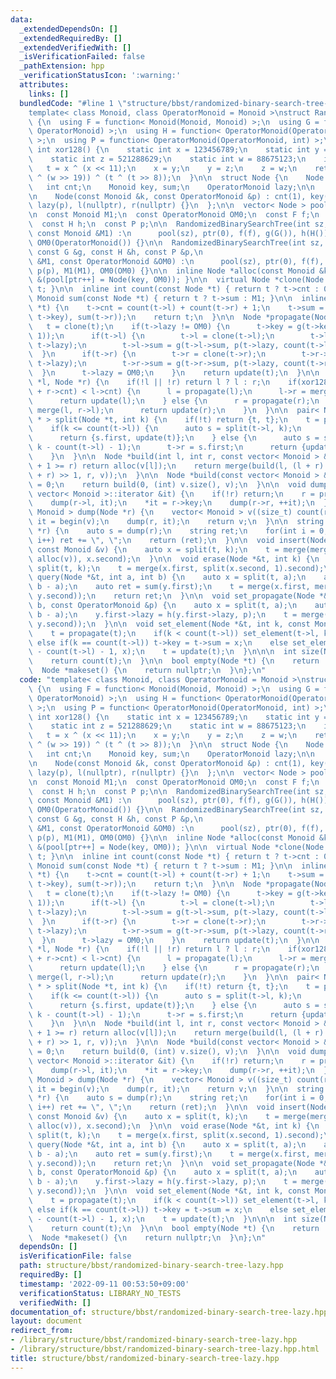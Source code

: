 ```yaml
---
data:
  _extendedDependsOn: []
  _extendedRequiredBy: []
  _extendedVerifiedWith: []
  _isVerificationFailed: false
  _pathExtension: hpp
  _verificationStatusIcon: ':warning:'
  attributes:
    links: []
  bundledCode: "#line 1 \"structure/bbst/randomized-binary-search-tree-lazy.hpp\"\n\
    template< class Monoid, class OperatorMonoid = Monoid >\nstruct RandomizedBinarySearchTree\
    \ {\n  using F = function< Monoid(Monoid, Monoid) >;\n  using G = function< Monoid(Monoid,\
    \ OperatorMonoid) >;\n  using H = function< OperatorMonoid(OperatorMonoid, OperatorMonoid)\
    \ >;\n  using P = function< OperatorMonoid(OperatorMonoid, int) >;\n\n  inline\
    \ int xor128() {\n    static int x = 123456789;\n    static int y = 362436069;\n\
    \    static int z = 521288629;\n    static int w = 88675123;\n    int t;\n\n \
    \   t = x ^ (x << 11);\n    x = y;\n    y = z;\n    z = w;\n    return w = (w\
    \ ^ (w >> 19)) ^ (t ^ (t >> 8));\n  }\n\n  struct Node {\n    Node *l, *r;\n \
    \   int cnt;\n    Monoid key, sum;\n    OperatorMonoid lazy;\n\n    Node() = default;\n\
    \n    Node(const Monoid &k, const OperatorMonoid &p) : cnt(1), key(k), sum(k),\
    \ lazy(p), l(nullptr), r(nullptr) {}\n  };\n\n  vector< Node > pool;\n  int ptr;\n\
    \n  const Monoid M1;\n  const OperatorMonoid OM0;\n  const F f;\n  const G g;\n\
    \  const H h;\n  const P p;\n\n  RandomizedBinarySearchTree(int sz, const F &f,\
    \ const Monoid &M1) :\n      pool(sz), ptr(0), f(f), g(G()), h(H()), p(P()), M1(M1),\
    \ OM0(OperatorMonoid()) {}\n\n  RandomizedBinarySearchTree(int sz, const F &f,\
    \ const G &g, const H &h, const P &p,\n                             const Monoid\
    \ &M1, const OperatorMonoid &OM0) :\n      pool(sz), ptr(0), f(f), g(g), h(h),\
    \ p(p), M1(M1), OM0(OM0) {}\n\n  inline Node *alloc(const Monoid &key) { return\
    \ &(pool[ptr++] = Node(key, OM0)); }\n\n  virtual Node *clone(Node *t) { return\
    \ t; }\n\n  inline int count(const Node *t) { return t ? t->cnt : 0; }\n\n  inline\
    \ Monoid sum(const Node *t) { return t ? t->sum : M1; }\n\n  inline Node *update(Node\
    \ *t) {\n    t->cnt = count(t->l) + count(t->r) + 1;\n    t->sum = f(f(sum(t->l),\
    \ t->key), sum(t->r));\n    return t;\n  }\n\n  Node *propagate(Node *t) {\n \
    \   t = clone(t);\n    if(t->lazy != OM0) {\n      t->key = g(t->key, p(t->lazy,\
    \ 1));\n      if(t->l) {\n        t->l = clone(t->l);\n        t->l->lazy = h(t->l->lazy,\
    \ t->lazy);\n        t->l->sum = g(t->l->sum, p(t->lazy, count(t->l)));\n    \
    \  }\n      if(t->r) {\n        t->r = clone(t->r);\n        t->r->lazy = h(t->r->lazy,\
    \ t->lazy);\n        t->r->sum = g(t->r->sum, p(t->lazy, count(t->r)));\n    \
    \  }\n      t->lazy = OM0;\n    }\n    return update(t);\n  }\n\n  Node *merge(Node\
    \ *l, Node *r) {\n    if(!l || !r) return l ? l : r;\n    if(xor128() % (l->cnt\
    \ + r->cnt) < l->cnt) {\n      l = propagate(l);\n      l->r = merge(l->r, r);\n\
    \      return update(l);\n    } else {\n      r = propagate(r);\n      r->l =\
    \ merge(l, r->l);\n      return update(r);\n    }\n  }\n\n  pair< Node *, Node\
    \ * > split(Node *t, int k) {\n    if(!t) return {t, t};\n    t = propagate(t);\n\
    \    if(k <= count(t->l)) {\n      auto s = split(t->l, k);\n      t->l = s.second;\n\
    \      return {s.first, update(t)};\n    } else {\n      auto s = split(t->r,\
    \ k - count(t->l) - 1);\n      t->r = s.first;\n      return {update(t), s.second};\n\
    \    }\n  }\n\n  Node *build(int l, int r, const vector< Monoid > &v) {\n    if(l\
    \ + 1 >= r) return alloc(v[l]);\n    return merge(build(l, (l + r) >> 1, v), build((l\
    \ + r) >> 1, r, v));\n  }\n\n  Node *build(const vector< Monoid > &v) {\n    ptr\
    \ = 0;\n    return build(0, (int) v.size(), v);\n  }\n\n  void dump(Node *r, typename\
    \ vector< Monoid >::iterator &it) {\n    if(!r) return;\n    r = propagate(r);\n\
    \    dump(r->l, it);\n    *it = r->key;\n    dump(r->r, ++it);\n  }\n\n  vector<\
    \ Monoid > dump(Node *r) {\n    vector< Monoid > v((size_t) count(r));\n    auto\
    \ it = begin(v);\n    dump(r, it);\n    return v;\n  }\n\n  string to_string(Node\
    \ *r) {\n    auto s = dump(r);\n    string ret;\n    for(int i = 0; i < s.size();\
    \ i++) ret += \", \";\n    return (ret);\n  }\n\n  void insert(Node *&t, int k,\
    \ const Monoid &v) {\n    auto x = split(t, k);\n    t = merge(merge(x.first,\
    \ alloc(v)), x.second);\n  }\n\n  void erase(Node *&t, int k) {\n    auto x =\
    \ split(t, k);\n    t = merge(x.first, split(x.second, 1).second);\n  }\n\n  Monoid\
    \ query(Node *&t, int a, int b) {\n    auto x = split(t, a);\n    auto y = split(x.second,\
    \ b - a);\n    auto ret = sum(y.first);\n    t = merge(x.first, merge(y.first,\
    \ y.second));\n    return ret;\n  }\n\n  void set_propagate(Node *&t, int a, int\
    \ b, const OperatorMonoid &p) {\n    auto x = split(t, a);\n    auto y = split(x.second,\
    \ b - a);\n    y.first->lazy = h(y.first->lazy, p);\n    t = merge(x.first, merge(propagate(y.first),\
    \ y.second));\n  }\n\n  void set_element(Node *&t, int k, const Monoid &x) {\n\
    \    t = propagate(t);\n    if(k < count(t->l)) set_element(t->l, k, x);\n   \
    \ else if(k == count(t->l)) t->key = t->sum = x;\n    else set_element(t->r, k\
    \ - count(t->l) - 1, x);\n    t = update(t);\n  }\n\n\n  int size(Node *t) {\n\
    \    return count(t);\n  }\n\n  bool empty(Node *t) {\n    return !t;\n  }\n\n\
    \  Node *makeset() {\n    return nullptr;\n  }\n};\n"
  code: "template< class Monoid, class OperatorMonoid = Monoid >\nstruct RandomizedBinarySearchTree\
    \ {\n  using F = function< Monoid(Monoid, Monoid) >;\n  using G = function< Monoid(Monoid,\
    \ OperatorMonoid) >;\n  using H = function< OperatorMonoid(OperatorMonoid, OperatorMonoid)\
    \ >;\n  using P = function< OperatorMonoid(OperatorMonoid, int) >;\n\n  inline\
    \ int xor128() {\n    static int x = 123456789;\n    static int y = 362436069;\n\
    \    static int z = 521288629;\n    static int w = 88675123;\n    int t;\n\n \
    \   t = x ^ (x << 11);\n    x = y;\n    y = z;\n    z = w;\n    return w = (w\
    \ ^ (w >> 19)) ^ (t ^ (t >> 8));\n  }\n\n  struct Node {\n    Node *l, *r;\n \
    \   int cnt;\n    Monoid key, sum;\n    OperatorMonoid lazy;\n\n    Node() = default;\n\
    \n    Node(const Monoid &k, const OperatorMonoid &p) : cnt(1), key(k), sum(k),\
    \ lazy(p), l(nullptr), r(nullptr) {}\n  };\n\n  vector< Node > pool;\n  int ptr;\n\
    \n  const Monoid M1;\n  const OperatorMonoid OM0;\n  const F f;\n  const G g;\n\
    \  const H h;\n  const P p;\n\n  RandomizedBinarySearchTree(int sz, const F &f,\
    \ const Monoid &M1) :\n      pool(sz), ptr(0), f(f), g(G()), h(H()), p(P()), M1(M1),\
    \ OM0(OperatorMonoid()) {}\n\n  RandomizedBinarySearchTree(int sz, const F &f,\
    \ const G &g, const H &h, const P &p,\n                             const Monoid\
    \ &M1, const OperatorMonoid &OM0) :\n      pool(sz), ptr(0), f(f), g(g), h(h),\
    \ p(p), M1(M1), OM0(OM0) {}\n\n  inline Node *alloc(const Monoid &key) { return\
    \ &(pool[ptr++] = Node(key, OM0)); }\n\n  virtual Node *clone(Node *t) { return\
    \ t; }\n\n  inline int count(const Node *t) { return t ? t->cnt : 0; }\n\n  inline\
    \ Monoid sum(const Node *t) { return t ? t->sum : M1; }\n\n  inline Node *update(Node\
    \ *t) {\n    t->cnt = count(t->l) + count(t->r) + 1;\n    t->sum = f(f(sum(t->l),\
    \ t->key), sum(t->r));\n    return t;\n  }\n\n  Node *propagate(Node *t) {\n \
    \   t = clone(t);\n    if(t->lazy != OM0) {\n      t->key = g(t->key, p(t->lazy,\
    \ 1));\n      if(t->l) {\n        t->l = clone(t->l);\n        t->l->lazy = h(t->l->lazy,\
    \ t->lazy);\n        t->l->sum = g(t->l->sum, p(t->lazy, count(t->l)));\n    \
    \  }\n      if(t->r) {\n        t->r = clone(t->r);\n        t->r->lazy = h(t->r->lazy,\
    \ t->lazy);\n        t->r->sum = g(t->r->sum, p(t->lazy, count(t->r)));\n    \
    \  }\n      t->lazy = OM0;\n    }\n    return update(t);\n  }\n\n  Node *merge(Node\
    \ *l, Node *r) {\n    if(!l || !r) return l ? l : r;\n    if(xor128() % (l->cnt\
    \ + r->cnt) < l->cnt) {\n      l = propagate(l);\n      l->r = merge(l->r, r);\n\
    \      return update(l);\n    } else {\n      r = propagate(r);\n      r->l =\
    \ merge(l, r->l);\n      return update(r);\n    }\n  }\n\n  pair< Node *, Node\
    \ * > split(Node *t, int k) {\n    if(!t) return {t, t};\n    t = propagate(t);\n\
    \    if(k <= count(t->l)) {\n      auto s = split(t->l, k);\n      t->l = s.second;\n\
    \      return {s.first, update(t)};\n    } else {\n      auto s = split(t->r,\
    \ k - count(t->l) - 1);\n      t->r = s.first;\n      return {update(t), s.second};\n\
    \    }\n  }\n\n  Node *build(int l, int r, const vector< Monoid > &v) {\n    if(l\
    \ + 1 >= r) return alloc(v[l]);\n    return merge(build(l, (l + r) >> 1, v), build((l\
    \ + r) >> 1, r, v));\n  }\n\n  Node *build(const vector< Monoid > &v) {\n    ptr\
    \ = 0;\n    return build(0, (int) v.size(), v);\n  }\n\n  void dump(Node *r, typename\
    \ vector< Monoid >::iterator &it) {\n    if(!r) return;\n    r = propagate(r);\n\
    \    dump(r->l, it);\n    *it = r->key;\n    dump(r->r, ++it);\n  }\n\n  vector<\
    \ Monoid > dump(Node *r) {\n    vector< Monoid > v((size_t) count(r));\n    auto\
    \ it = begin(v);\n    dump(r, it);\n    return v;\n  }\n\n  string to_string(Node\
    \ *r) {\n    auto s = dump(r);\n    string ret;\n    for(int i = 0; i < s.size();\
    \ i++) ret += \", \";\n    return (ret);\n  }\n\n  void insert(Node *&t, int k,\
    \ const Monoid &v) {\n    auto x = split(t, k);\n    t = merge(merge(x.first,\
    \ alloc(v)), x.second);\n  }\n\n  void erase(Node *&t, int k) {\n    auto x =\
    \ split(t, k);\n    t = merge(x.first, split(x.second, 1).second);\n  }\n\n  Monoid\
    \ query(Node *&t, int a, int b) {\n    auto x = split(t, a);\n    auto y = split(x.second,\
    \ b - a);\n    auto ret = sum(y.first);\n    t = merge(x.first, merge(y.first,\
    \ y.second));\n    return ret;\n  }\n\n  void set_propagate(Node *&t, int a, int\
    \ b, const OperatorMonoid &p) {\n    auto x = split(t, a);\n    auto y = split(x.second,\
    \ b - a);\n    y.first->lazy = h(y.first->lazy, p);\n    t = merge(x.first, merge(propagate(y.first),\
    \ y.second));\n  }\n\n  void set_element(Node *&t, int k, const Monoid &x) {\n\
    \    t = propagate(t);\n    if(k < count(t->l)) set_element(t->l, k, x);\n   \
    \ else if(k == count(t->l)) t->key = t->sum = x;\n    else set_element(t->r, k\
    \ - count(t->l) - 1, x);\n    t = update(t);\n  }\n\n\n  int size(Node *t) {\n\
    \    return count(t);\n  }\n\n  bool empty(Node *t) {\n    return !t;\n  }\n\n\
    \  Node *makeset() {\n    return nullptr;\n  }\n};\n"
  dependsOn: []
  isVerificationFile: false
  path: structure/bbst/randomized-binary-search-tree-lazy.hpp
  requiredBy: []
  timestamp: '2022-09-11 00:53:50+09:00'
  verificationStatus: LIBRARY_NO_TESTS
  verifiedWith: []
documentation_of: structure/bbst/randomized-binary-search-tree-lazy.hpp
layout: document
redirect_from:
- /library/structure/bbst/randomized-binary-search-tree-lazy.hpp
- /library/structure/bbst/randomized-binary-search-tree-lazy.hpp.html
title: structure/bbst/randomized-binary-search-tree-lazy.hpp
---
```

